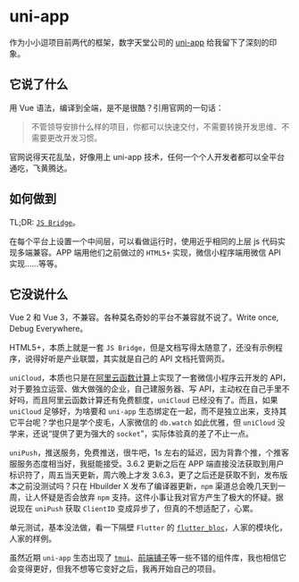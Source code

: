 # uni-app

作为小小逗项目前两代的框架，数字天堂公司的 [uni-app](https://uniapp.dcloud.io) 给我留下了深刻的印象。

## 它说了什么

用 Vue 语法，编译到全端，是不是很酷？引用官网的一句话：

> 不管领导安排什么样的项目，你都可以快速交付，不需要转换开发思维、不需要更改开发习惯。

官网说得天花乱坠，好像用上 uni-app 技术，任何一个个人开发者都可以全平台通吃，飞黄腾达。

## 如何做到

TL;DR: [`JS Bridge`](https://juejin.cn/post/6936814903021797389)。

在每个平台上设置一个中间层，可以看做运行时，使用近乎相同的上层 js 代码实现多端兼容。APP 端用他们之前做过的 `HTML5+` 实现，微信小程序端用微信 API 实现……等等。

## 它没说什么

Vue 2 和 Vue 3，不兼容。各种莫名奇妙的平台不兼容就不说了。Write once, Debug Everywhere。

HTML5+，本质上就是一套 `JS Bridge`，但是文档写得太随意了，还没有示例程序，说得好听是产业联盟，其实就是自己的 API 文档托管网页。

`uniCloud`，本质也只是在[阿里云函数计算](https://www.aliyun.com/product/fc)上实现了一套微信小程序云开发的 API，对于要独立运营、做大做强的企业，自己建服务器、写 API，主动权在自己手里不好吗，而且阿里云函数计算还有免费额度，`uniCloud` 已经没有了。而且，如果 `uniCloud` 足够好，为啥要和 `uni-app` 生态绑定在一起，而不是独立出来，支持其它平台呢？学也只是学个皮毛，人家微信的 `db.watch` 如此优雅，但 `uniCloud` 没学来，还说“提供了更为强大的 `socket`”，实际体验真的差了不止一点。

`uniPush`，推送服务，免费推送，很牛吧，1s 左右的延迟，因为背靠个推，个推客服服务态度相当好，我挺能接受。3.6.2 更新之后在 APP 端直接没法获取到用户标识符了，周五当天更新，周六晚上才发 3.6.3，更了之后还是获取不到，发布版本之前没测试吗？只在 Hbuilder X 发布了编译器更新，`npm` 渠道总会晚几天到一周，让人怀疑是否会放弃 `npm` 支持。这件小事让我对官方产生了极大的怀疑。据说现在 `uniPush` 获取 `ClientID` 变成异步了，但真的不想适配了，心累。

单元测试，基本没法做，看一下隔壁 `Flutter` 的 [`flutter_bloc`](https://github.com/felangel/bloc)，人家的模块化，人家的样例。

虽然近期 `uni-app` 生态出现了 [`tmui`](https://tmui.design/)、[前端铺子](https://qdpz.zhoukaiwen.com/)等一些不错的组件库，我也相信它会变得更好，但我不想等它变好之后，我再开始自己的项目。
